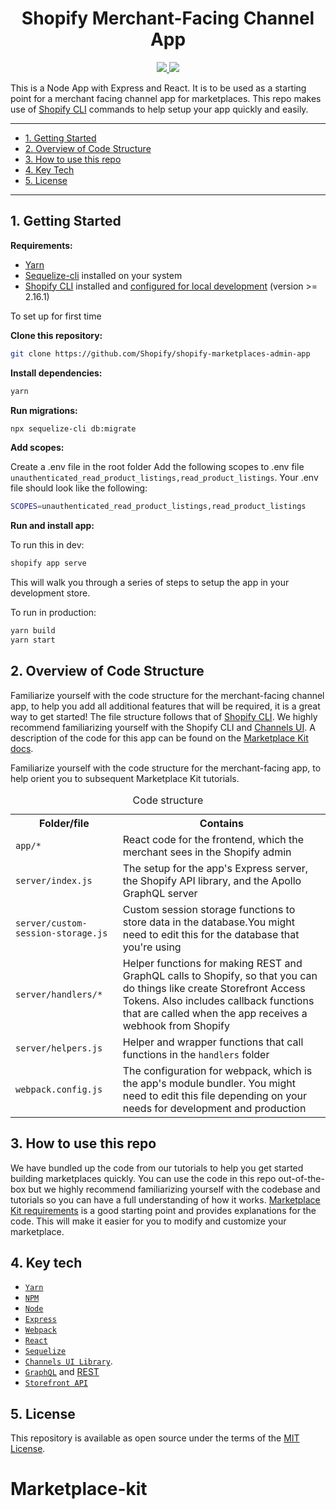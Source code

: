 <h1 align="center">Shopify Merchant-Facing Channel App</h1>

<p align="center">
    <a href="https://github.com/Shopify/shopify-marketplaces-admin-app/releases">
    <img src="https://img.shields.io/github/issues/Shopify/shopify-marketplaces-admin-app/total?style=for-the-badge&logo=Shopify">
  </a>
  <a href="https://github.com/Shopify/shopify-marketplaces-admin-app/issues&color=brightgreen">
    <img src="https://img.shields.io/github/stars/Shopify/shopify-marketplaces-admin-app?style=for-the-badge&logo=Shopify">
    </a>

This is a Node App with Express and React. It is to be used as a starting point for a merchant facing channel app for marketplaces. This repo makes use of [Shopify CLI](https://shopify.dev/apps/tools/cli) commands to help setup your app quickly and easily.

---

- [1. Getting Started](#1-getting-started)
- [2. Overview of Code Structure](#2-overview-of-code-structure)
- [3. How to use this repo](#3-how-to-use-this-repo)
- [4. Key Tech](#4-key-tech)
- [5. License](#5-license)

---

## 1. Getting Started

**Requirements:**

- [Yarn](https://yarnpkg.com/en/)
- [Sequelize-cli](https://www.npmjs.com/package/sequelize-cli) installed on your system
- [Shopify CLI](https://github.com/Shopify/shopify-cli) installed and [configured for local development](https://shopify.dev/apps/tools/cli/getting-started#4-start-a-local-development-server) (version >= 2.16.1)

To set up for first time

**Clone this repository:**

```bash
git clone https://github.com/Shopify/shopify-marketplaces-admin-app
```

**Install dependencies:**

```bash
yarn
```

**Run migrations:**

```bash
npx sequelize-cli db:migrate
```

**Add scopes:**

Create a .env file in the root folder
Add the following scopes to .env file `unauthenticated_read_product_listings,read_product_listings`.
Your .env file should look like the following:

```bash
SCOPES=unauthenticated_read_product_listings,read_product_listings
```

**Run and install app:**

To run this in dev:

```bash
shopify app serve
```

This will walk you through a series of steps to setup the app in your development store.

To run in production:

```bash
yarn build
yarn start
```


## 2. Overview of Code Structure

Familiarize yourself with the code structure for the merchant-facing channel app, to help you add all additional features that will be required, it is a great way to get started! The file structure follows that of [Shopify CLI](https://shopify.dev/apps/tools/cli). We highly recommend familiarizing yourself with the Shopify CLI and [Channels UI](https://github.com/Shopify/channels-ui-docs). A description of the code for this app can be found on the [Marketplace Kit docs](https://shopify.dev/marketplaces/getting-started/get-started-with-shopify-marketplace-kit).

Familiarize yourself with the code structure for the merchant-facing app, to help orient you to subsequent Marketplace Kit tutorials.

<table>
  <caption>Code structure</caption>
  <tr>
    <th scope="col">Folder/file</th>
    <th scope="col">Contains</th>
  </tr>
  <tr scope="row">
    <td><code>app/*</code></td>
    <td>React code for the frontend, which the merchant sees in the Shopify admin</td>
  </tr>
  <tr scope="row">
    <td><code>server/index.js</code></td>
    <td>The setup for the app's Express server, the Shopify API library, and the Apollo GraphQL server</td>
  </tr>
  <tr scope="row">
    <td><code>server/custom-session-storage.js</code></td>
    <td>Custom session storage functions to store data in the database.You might need to edit this for the database that you're using</td>
  </tr>
  <tr scope="row">
    <td><code>server/handlers/*</code></td>
    <td>Helper functions for making REST and GraphQL calls to Shopify, so that you can do things like create Storefront Access Tokens. Also includes callback functions that are called when the app receives a webhook from Shopify</td>
  </tr>
  <tr scope="row">
    <td><code>server/helpers.js</code></td>
    <td>Helper and wrapper functions that call functions in the <code>handlers</code> folder</td>
  </tr>
  <tr scope="row">
    <td><code>webpack.config.js</code></td>
    <td>The configuration for webpack, which is the app's module bundler. You might need to edit this file depending on your needs for development and production</td>
  </tr>
</table>


## 3. How to use this repo
We have bundled up the code from our tutorials to help you get started building marketplaces quickly. You can use the code in this repo out-of-the-box but we highly recommend familiarizing yourself with the codebase and tutorials so you can have a full understanding of how it works. [Marketplace Kit requirements](https://shopify.dev/marketplaces/getting-started/get-started-with-shopify-marketplace-kit#requirements) is a good starting point and provides explanations for the code. This will make it easier for you to modify and customize your marketplace.

## 4. Key tech

- [`Yarn`](https://classic.yarnpkg.com/en/)
- [`NPM`](https://docs.npmjs.com/getting-started)
- [`Node`](https://nodejs.org/en/download/)
- [`Express`](https://expressjs.com/)
- [`Webpack`](https://webpack.js.org/)
- [`React`](https://reactjs.org/)
- [`Sequelize`](https://sequelize.org/)
- [`Channels UI Library`](https://github.com/Shopify/channels-ui-docs).
- [`GraphQL`](https://graphql.org/) and [REST](https://shopify.dev/api/admin-rest)
- [`Storefront API`](https://shopify.dev/api/storefront)

## 5. License

This repository is available as open source under the terms of the [MIT License](https://opensource.org/licenses/MIT).
# Marketplace-kit
